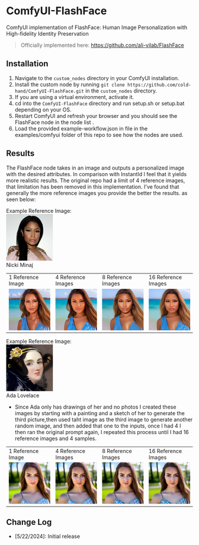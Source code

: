 # ComfyUI-FlashFace
ComfyUI implementation of FlashFace: Human Image Personalization with High-fidelity Identity Preservation </center>
> Officially implemented here: https://github.com/ali-vilab/FlashFace

## Installation </center>
1. Navigate to the `custom_nodes` directory in your ComfyUI installation.
2. Install the custom node by running `git clone https://github.com/cold-hand/ComfyUI-FlashFace.git` in the `custom_nodes` directory.
3. If you are using a virtual environment, activate it.
4. cd into the `ComfyUI-FlashFace` directory and run setup.sh or setup.bat depending on your OS.
5. Restart ComfyUI and refresh your browser and you should see the FlashFace node in the node list .
6. Load the provided example-workflow.json in file in the examples/comfyui folder of this repo to see how the nodes are used.

## Results </center>
The FlashFace node takes in an image and outputs a personalized image with the desired attributes. In comparison with InstantId
I feel that it yields more realistic results. The original repo had a limit of 4 reference images, that limitation has been removed in this implementation.
I've found that generally the more reference images you provide the better the results. as seen below:

Example Reference Image: 
<br /><img src="examples/comfyui/Nicki/source.jpeg" width=25% height=auto>
<br />Nicki Minaj
<table>
  <tr>
    <td>1 Reference Image</td>
     <td>4 Reference Images</td>
     <td>8 Reference Images</td>
     <td>16 Reference Images</td>
  </tr>
  <tr>
    <td><img src="examples/comfyui/Nicki/1.png" width=100% height=auto></td>
    <td><img src="examples/comfyui/Nicki/4.png" width=100% height=auto></td>
    <td><img src="examples/comfyui/Nicki/8.png" width=100% height=auto></td>
    <td><img src="examples/comfyui/Nicki/16.png" width=100% height=auto></td>
  </tr>
</table>

Example Reference Image: 
<br /><img src="examples/comfyui/Ada/source.jpeg" width=25% height=auto>
<br />Ada Lovelace
* Since Ada only has drawings of her and no photos I created these images by starting with a painting and a sketch of her to generate the third picture,then used taht image as the third image to generate another random image, and then added that one to the inputs, once I had 4 I then ran the original prompt again, I repeated this process until I had 16 reference images and 4 samples.
<table>
  <tr>
    <td>1 Reference Image</td>
     <td>4 Reference Images</td>
     <td>8 Reference Images</td>
     <td>16 Reference Images</td>
  </tr>
  <tr>
    <td><img src="examples/comfyui/Ada/1.png" width=100% height=auto></td>
    <td><img src="examples/comfyui/Ada/4.png" width=100% height=auto></td>
    <td><img src="examples/comfyui/Ada/8.png" width=100% height=auto></td>
    <td><img src="examples/comfyui/Ada/16.png" width=100% height=auto></td>
  </tr>
</table>



## Change Log
- [5/22/2024]: Initial release